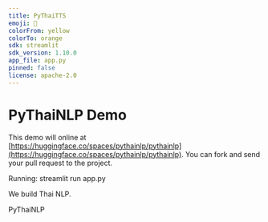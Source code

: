 ```yaml
---
title: PyThaiTTS
emoji: 🎤
colorFrom: yellow
colorTo: orange
sdk: streamlit
sdk_version: 1.10.0
app_file: app.py
pinned: false
license: apache-2.0
---
```


# PyThaiNLP Demo

This demo will online at [https://huggingface.co/spaces/pythainlp/pythainlp](https://huggingface.co/spaces/pythainlp/pythainlp). You can fork and send your pull request to the project.

Running: streamlit run app.py



We build Thai NLP.

PyThaiNLP